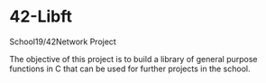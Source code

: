 # 42-Libft
School19/42Network Project 

The objective of this project is to build a library of general purpose functions in C that can be used for further projects in the school.
